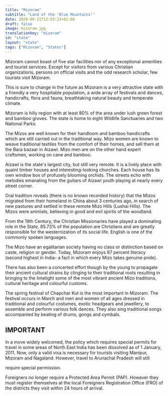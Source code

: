 ```yaml
---
title: "Mizoram"
subtitle: "Land of the 'Blue Mountains'"
date: 2020-09-21T12:59:23+02:00
draft: false
image: mizoram.jpg
translationkey: "mizoram"
id: "state"
layout: "state"
tags: ["Mizoram", "States"] 
---
```


Mizoram cannot boast of five star facilities nor of any exceptional amenities and tourist services. Except for visitors from various Christian organizations, persons on official visits and the odd research scholar, few tourists visit Mizoram.

This is sure to change in the future as Mizoram is a very attractive state with a friendly a very hospitable population, a wide array of festivals and dances, handicrafts, flora and fauna, breathtaking natural beauty and temperate climate.

Mizoram is hilly region with at least 80% of the area under lush green forest and bamboo groves. The state is home to eight Wildlife Sanctuaries and two National Parks.

The Mizos are well known for their handloom and bamboo handicrafts which are still carried out in the traditional way. Mizo women are known to weave traditional textiles from the comfort of their homes, and sell them at the Bara bazaar in Aizawl. Mizo men are on the other hand expert craftsmen, working on cane and bamboo.

Aizawl is the state's largest city, but still very remote. It is a lively place with quaint timber houses and interesting-looking churches. Each house has its own window box of profusely blooming orchids. The streets echo with melodies emanating from the guitars of Aizawl youth playing at nearly every street corner.

Oral tradition reveals (there is no known recorded history) that the Mizos migrated from their homeland in China about 3 centuries ago, in search of new pastures and settled in these remote Mizo Hills (Lushai Hills). The Mizos were animists, believing in good and evil spirits of the woodland.

From the 19th Century, the Christian Missionaries have played a dominating role in the State, 85.73% of the population are Christians and are greatly responsible for the westernization of its social life. English is one of the commonly spoken languages.

The Mizo have an egalitarian society having no class or distinction based on caste, religion or gender. Today, Mizoram enjoys 87 percent literacy (second highest in India- a fact in which every Mizo takes genuine pride).

There has also been a concerted effort though by the young to propagate their ancient cultural strains by clinging to their traditional roots resulting in bringing to the limelight some of the most vibrant ancient Mizo traditions, cultural heritage and colourful customs.

The spring festival of Chapchar Kut is the most important in Mizoram. The festival occurs in March and men and women of all ages dressed in traditional and colourful costumes, exotic headgears and jewellery, to assemble and perform various folk dances. They also sing traditional songs accompanied by beating of drums, gongs and cymbals.

## IMPORTANT

In a move widely welcomed, the policy which requires special permits for travel in some areas of North East India has been dissolved as of 1 January, 2011. Now, only a valid visa is necessary for tourists visiting Manipur, Mizoram and Nagaland. However, travel to Arunachal Pradesh will still

require special permission.

Foreigners no longer require a Protected Area Permit (PAP). However they must register themselves at the local Foreigners Registration Office (FRO) of the districts they visit within 24 hours of arrival.
